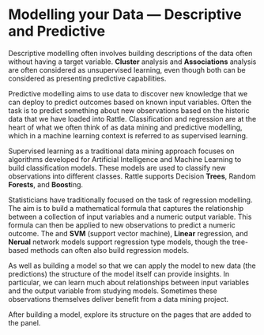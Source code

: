 # Modelling your Data &#8212; Descriptive and Predictive

Descriptive modelling often involves building descriptions of the data
often without having a target variable.  **Cluster** analysis and
**Associations** analysis are often considered as unsupervised
learning, even though both can be considered as presenting predictive
capabilities.

Predictive modelling aims to use data to discover new knowledge that
we can deploy to predict outcomes based on known input
variables. Often the task is to predict something about new
observations based on the historic data that we have loaded into
Rattle. Classification and regression are at the heart of what we
often think of as data mining and predictive modelling, which in a
machine learning context is referred to as supervised learning.

Supervised learning as a traditional data mining approach focuses on
algorithms developed for Artificial Intelligence and Machine Learning
to build classification models. These models are used to classify new
observations into different classes. Rattle supports Decision
**Trees**, Random **Forests**, and **Boost**ing.

Statisticians have traditionally focused on the task of regression
modelling. The aim is to build a mathematical formula that captures
the relationship between a collection of input variables and a numeric
output variable. This formula can then be applied to new observations
to predict a numeric outcome. The and **SVM** (support vector
machine), **Linear** regression, and **Nerual** network models support
regression type models, though the tree-based methods can often also
build regression models.

As well as building a model so that we can apply the model to new data
(the predictions) the structure of the model itself can provide
insights. In particular, we can learn much about relationships between
input variables and the output variable from studying
models. Sometimes these observations themselves deliver benefit from a
data mining project.

After building a model, explore its structure on the pages that are
added to the panel.
